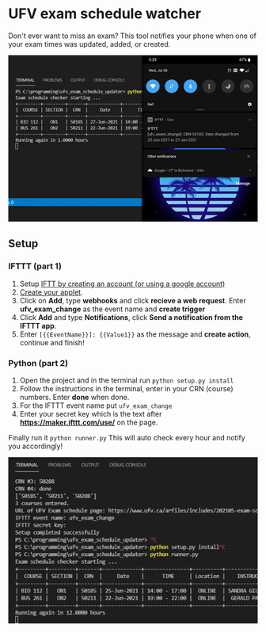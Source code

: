 # UFV exam schedule watcher
Don't ever want to miss an exam? This tool notifies your phone when one of your exam times was updated, added, or created.

![Notification phone](images/combine.jpg)

## Setup
### IFTTT (part 1)
1. Setup [IFTT by creating an account (or using a google account)](https://ifttt.com/login)
2. [Create your applet](https://ifttt.com/create).
3. Click on **Add**, type **webhooks** and click **recieve a web request**. Enter **ufv_exam_change** as the event name and **create trigger**
4. Click **Add** and type **Notifications**, click **Send a notification from the IFTTT app**.
5. Enter `[{{EventName}}]: {{Value1}}` as the message and **create action**, continue and finish!
### Python (part 2)
1. Open the project and in the terminal run `python setup.py install`
2. Follow the instructions in the terminal, enter in your CRN (course) numbers. Enter **done** when done.
3. For the IFTTT event name put `ufv_exam_change`
4. Enter your secret key which is the text after **https://maker.ifttt.com/use/** on the page.

Finally run it `python runner.py`
This will auto check every hour and notify you accordingly! <br />

![terminal preview](images/preview.png)